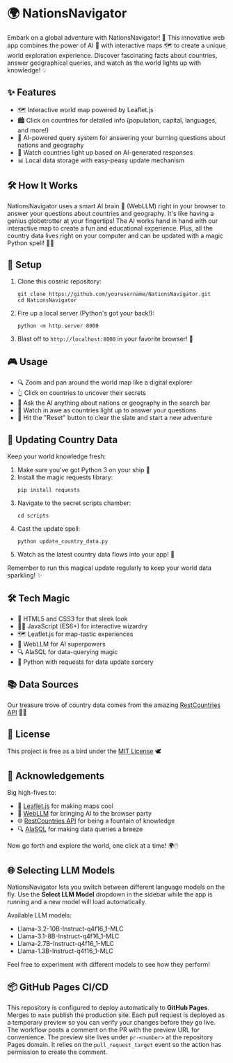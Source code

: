 # 🌍 NationsNavigator

Embark on a global adventure with NationsNavigator! 🚀 This innovative web app combines the power of AI 🧠 with interactive maps 🗺️ to create a unique world exploration experience. Discover fascinating facts about countries, answer geographical queries, and watch as the world lights up with knowledge! 💡

## ✨ Features

- 🗺️ Interactive world map powered by Leaflet.js
- 🏙️ Click on countries for detailed info (population, capital, languages, and more!)
- 🤖 AI-powered query system for answering your burning questions about nations and geography
- 🌟 Watch countries light up based on AI-generated responses
- 📊 Local data storage with easy-peasy update mechanism

## 🛠️ How It Works

NationsNavigator uses a smart AI brain 🧠 (WebLLM) right in your browser to answer your questions about countries and geography. It's like having a genius globetrotter at your fingertips! The AI works hand in hand with our interactive map to create a fun and educational experience. Plus, all the country data lives right on your computer and can be updated with a magic Python spell! 🐍✨

## 🚀 Setup

1. Clone this cosmic repository:

   ```
   git clone https://github.com/yourusername/NationsNavigator.git
   cd NationsNavigator
   ```

2. Fire up a local server (Python's got your back!):

   ```
   python -m http.server 8000
   ```

3. Blast off to `http://localhost:8000` in your favorite browser! 🚀

## 🎮 Usage

- 🔍 Zoom and pan around the world map like a digital explorer
- 👆 Click on countries to uncover their secrets
- 💬 Ask the AI anything about nations or geography in the search bar
- 🌟 Watch in awe as countries light up to answer your questions
- 🔄 Hit the "Reset" button to clear the slate and start a new adventure

## 🔄 Updating Country Data

Keep your world knowledge fresh:

1. Make sure you've got Python 3 on your ship 🚀
2. Install the magic requests library:
   ```
   pip install requests
   ```
3. Navigate to the secret scripts chamber:
   ```
   cd scripts
   ```
4. Cast the update spell:
   ```
   python update_country_data.py
   ```
5. Watch as the latest country data flows into your app! 🌊

Remember to run this magical update regularly to keep your world data sparkling! ✨

## 🛠️ Tech Magic

- 🎨 HTML5 and CSS3 for that sleek look
- 🧙‍♂️ JavaScript (ES6+) for interactive wizardry
- 🗺️ Leaflet.js for map-tastic experiences
- 🤖 WebLLM for AI superpowers
- 🔍 AlaSQL for data-querying magic
- 🐍 Python with requests for data update sorcery

## 📚 Data Sources

Our treasure trove of country data comes from the amazing [RestCountries API](https://restcountries.com/) 🏴‍☠️

## 📜 License

This project is free as a bird under the [MIT License](https://choosealicense.com/licenses/mit/) 🕊️

## 🙏 Acknowledgements

Big high-fives to:

- 🍃 [Leaflet.js](https://leafletjs.com/) for making maps cool
- 🧠 [WebLLM](https://github.com/mlc-ai/web-llm) for bringing AI to the browser party
- 🌐 [RestCountries API](https://restcountries.com/) for being a fountain of knowledge
- 🔍 [AlaSQL](https://github.com/agershun/alasql) for making data queries a breeze

Now go forth and explore the world, one click at a time! 🌍🖱️

## 🌐 Selecting LLM Models

NationsNavigator lets you switch between different language models on the fly.
Use the **Select LLM Model** dropdown in the sidebar while the app is running
and a new model will load automatically.

Available LLM models:
- Llama-3.2-10B-Instruct-q4f16_1-MLC
- Llama-3.1-8B-Instruct-q4f16_1-MLC
- Llama-2.7B-Instruct-q4f16_1-MLC
- Llama-1.3B-Instruct-q4f16_1-MLC

Feel free to experiment with different models to see how they perform!

## 📦 GitHub Pages CI/CD

This repository is configured to deploy automatically to **GitHub Pages**.
Merges to `main` publish the production site. Each pull request is
deployed as a temporary preview so you can verify your changes before
they go live. The workflow posts a comment on the PR with the preview
URL for convenience. The preview site lives under `pr-<number>` at the
repository Pages domain. It relies on the `pull_request_target` event so
the action has permission to create the comment.
